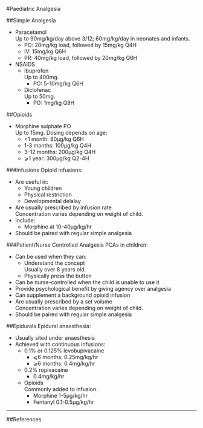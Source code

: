 #Paediatric Analgesia


##Simple Analgesia
* Paracetamol  
Up to 90mg/kg/day above 3/12; 60mg/kg/day in neonates and infants.
	* PO: 20mg/kg load, followed by 15mg/kg Q4H
	* IV: 15mg/kg Q6H
	* PR: 40mg/kg load, followed by 20mg/kg Q6H
* NSAIDS  
	* Ibuprofen  
	Up to 400mg.
		* PO: 5-10mg/kg Q6H
	* Diclofenac  
	Up to 50mg.
		* PO: 1mg/kg Q8H


##Opioids
* Morphine sulphate PO  
Up to 15mg. Dosing depends on age:
	* <1 month: 80μg/kg Q6H
	* 1-3 months: 100μg/kg Q4H
	* 3-12 months: 200μg/kg Q4H
	* ⩾1 year: 300μg/kg Q2-4H


###Infusions
Opioid infusions:
* Are useful in:
	* Young children
	* Physical restriction
	* Developmental delalay
* Are usually prescribed by infusion rate  
Concentration varies depending on weight of child.
* Include:
	* Morphine at 10-40μg/kg/hr
* Should be paired with regular simple analgesia

###Patient/Nurse Controlled Analgesia
PCAs in children:
* Can be used when they can:
	* Understand the concept  
	Usually over 8 years old.
	* Physically press the button
* Can be nurse-controlled when the child is unable to use it
* Provide psychological benefit by giving agency over analgesia
* Can supplement a background opioid infusion
* Are usually prescribed by a set volume  
Concentration varies depending on weight of child.
* Should be paired with regular simple analgesia

##Epidurals
Epidural anaesthesia:
* Usually sited under anaesthesia
* Achieved with continuous infusions:
	* 0.1% or 0.125% levobupivacaine  
		* ⩽6 months: 0.25mg/kg/hr
		* ⩾6 months: 0.4mg/kg/hr
	* 0.2% ropivacaine
		* 0.4mg/kg/hr
	* Opioids  
	Commonly added to infusion.
		* Morphine 1-5μg/kg/hr
		* Fentanyl 0.1-0.5μg/kg/hr

---
##References